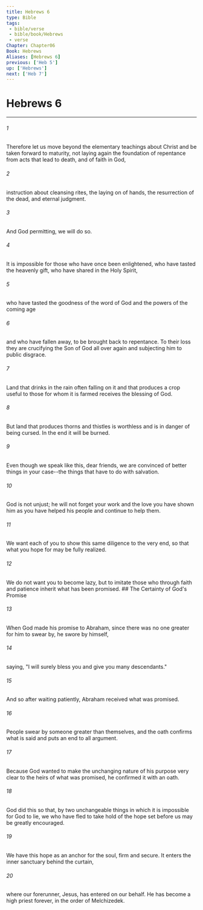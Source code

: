 ```yaml
---
title: Hebrews 6
type: Bible
tags:
 - bible/verse
 - bible/book/Hebrews
 - verse
Chapter: Chapter06
Book: Hebrews
Aliases: [Hebrews 6]
previous: ['Heb 5']
up: ['Hebrews']
next: ['Heb 7']
---
```

# Hebrews 6

***


###### 1 
Therefore let us move beyond the elementary teachings about Christ and be taken forward to maturity, not laying again the foundation of repentance from acts that lead to death, and of faith in God, 

###### 2 
instruction about cleansing rites, the laying on of hands, the resurrection of the dead, and eternal judgment. 

###### 3 
And God permitting, we will do so. 

###### 4 
It is impossible for those who have once been enlightened, who have tasted the heavenly gift, who have shared in the Holy Spirit, 

###### 5 
who have tasted the goodness of the word of God and the powers of the coming age 

###### 6 
and who have fallen away, to be brought back to repentance. To their loss they are crucifying the Son of God all over again and subjecting him to public disgrace. 

###### 7 
Land that drinks in the rain often falling on it and that produces a crop useful to those for whom it is farmed receives the blessing of God. 

###### 8 
But land that produces thorns and thistles is worthless and is in danger of being cursed. In the end it will be burned. 

###### 9 
Even though we speak like this, dear friends, we are convinced of better things in your case--the things that have to do with salvation. 

###### 10 
God is not unjust; he will not forget your work and the love you have shown him as you have helped his people and continue to help them. 

###### 11 
We want each of you to show this same diligence to the very end, so that what you hope for may be fully realized. 

###### 12 
We do not want you to become lazy, but to imitate those who through faith and patience inherit what has been promised. ## The Certainty of God's Promise 

###### 13 
When God made his promise to Abraham, since there was no one greater for him to swear by, he swore by himself, 

###### 14 
saying, "I will surely bless you and give you many descendants." 

###### 15 
And so after waiting patiently, Abraham received what was promised. 

###### 16 
People swear by someone greater than themselves, and the oath confirms what is said and puts an end to all argument. 

###### 17 
Because God wanted to make the unchanging nature of his purpose very clear to the heirs of what was promised, he confirmed it with an oath. 

###### 18 
God did this so that, by two unchangeable things in which it is impossible for God to lie, we who have fled to take hold of the hope set before us may be greatly encouraged. 

###### 19 
We have this hope as an anchor for the soul, firm and secure. It enters the inner sanctuary behind the curtain, 

###### 20 
where our forerunner, Jesus, has entered on our behalf. He has become a high priest forever, in the order of Melchizedek. 
